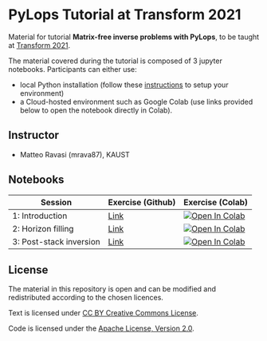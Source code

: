 # PyLops Tutorial at Transform 2021

Material for tutorial **Matrix-free inverse problems with PyLops**, to be taught
at [Transform 2021](https://softwareunderground.org/events/transform-2021).

The material covered during the tutorial is composed of 3 jupyter notebooks. Participants can either use:

- local Python installation (follow these [instructions](https://pylops.readthedocs.io/en/latest/installation.html)
to setup your environment)
- a Cloud-hosted environment such as Google Colab (use links provided below to open the notebook
directly in Colab).

## Instructor

- Matteo Ravasi (mrava87), KAUST

## Notebooks

| Session   | Exercise (Github) | Exercise (Colab) |
|-----------|------------------|------------------|
| 1: Introduction | [Link](Intro.ipynb) | [![Open In Colab](https://colab.research.google.com/assets/colab-badge.svg)](https://colab.research.google.com/github/PyLops/pylops_transform2021/blob/master/Intro.ipynb)  |
| 2: Horizon filling | [Link](Horizons.ipynb) | [![Open In Colab](https://colab.research.google.com/assets/colab-badge.svg)](https://colab.research.google.com/github/PyLops/pylops_transform2021/blob/master/Horizons.ipynb) |
| 3: Post-stack inversion | [Link](Poststack.ipynb) | [![Open In Colab](https://colab.research.google.com/assets/colab-badge.svg)](https://colab.research.google.com/github/PyLops/pylops_transform2021/blob/master/Poststack.ipynb) |


## License
The material in this repository is open and can be modified and redistributed according to the chosen licences.

Text is licensed under [CC BY Creative Commons License](http://creativecommons.org/licenses/by/4.0/).

Code is licensed under the [Apache License, Version 2.0](http://www.apache.org/licenses/LICENSE-2.0).

